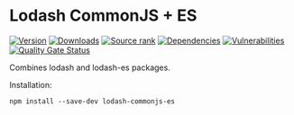 # Lodash CommonJS + ES

[![Version](https://img.shields.io/github/package-json/v/ilyub/lodash-commonjs-es)](https://github.com/ilyub/lodash-commonjs-es)
[![Downloads](https://img.shields.io/npm/dm/lodash-commonjs-es)](https://www.npmjs.com/package/lodash-commonjs-es)
[![Source rank](https://img.shields.io/librariesio/sourcerank/npm/lodash-commonjs-es)](https://libraries.io/npm/lodash-commonjs-es)
[![Dependencies](https://img.shields.io/librariesio/release/npm/lodash-commonjs-es)](https://libraries.io/npm/lodash-commonjs-es)
[![Vulnerabilities](https://img.shields.io/snyk/vulnerabilities/npm/lodash-commonjs-es)](https://snyk.io/advisor/npm-package/lodash-commonjs-es)
[![Quality Gate Status](https://sonarcloud.io/api/project_badges/measure?project=ilyub_lodash-commonjs-es&metric=alert_status)](https://sonarcloud.io/summary/new_code?id=ilyub_lodash-commonjs-es)

Combines lodash and lodash-es packages.

Installation:
```
npm install --save-dev lodash-commonjs-es
```
